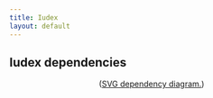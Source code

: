```yaml
---
title: Iudex
layout: default
---
```


Iudex dependencies
------------------

<div style="text-align: center;">
  <object data="svg/iudex.svg" type="image/svg+xml">
    <p>(<a href="svg/iudex.svg">SVG dependency diagram.</a>)</p>
  </object>
</div>
